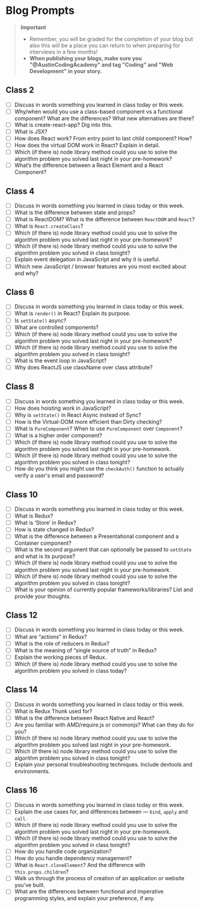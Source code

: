 # Blog Prompts

  > **Important**
  > - Remember, you will be graded for the completion of your blog but also this will be a place you can return to when preparing for interviews in a few months!
  > - **When publishing your blogs, make sure you "@AustinCodingAcademy" and tag "Coding" and "Web Development" in your story.**

## Class 2

- [ ] Discuss in words something you learned in class today or this week.
- [ ] Why/when would you use a class-based component vs a functional component? What are the differences? What new alternatives are there?
- [ ] What is create-react-app? Dig into this.
- [ ] What is JSX?
- [ ] How does React work? From entry point to last child component? How?
- [ ] How does the virtual DOM work in React? Explain in detail.
- [ ] Which (if there is) node library method could you use to solve the algorithm problem you solved last night in your pre-homework?
- [ ] What’s the difference between a React Element and a React Component?

## Class 4

- [ ] Discuss in words something you learned in class today or this week.
- [ ] What is the difference between state and props?
- [ ] What is ReactDOM? What is the difference between `ReactDOM` and `React`?
- [ ] What is `React.createClass`?
- [ ] Which (if there is) node library method could you use to solve the algorithm problem you solved last night in your pre-homework?
- [ ] Which (if there is) node library method could you use to solve the algorithm problem you solved in class tonight?
- [ ] Explain event delegation in JavaScript and why it is useful.
- [ ] Which new JavaScript / browser features are you most excited about and why?

## Class 6

- [ ] Discuss in words something you learned in class today or this week.
- [ ] What is `render()` in React? Explain its purpose.
- [ ] Is `setState()` async?
- [ ] What are controlled components?
- [ ] Which (if there is) node library method could you use to solve the algorithm problem you solved last night in your pre-homework?
- [ ] Which (if there is) node library method could you use to solve the algorithm problem you solved in class tonight?
- [ ] What is the event loop in JavaScript?
- [ ] Why does ReactJS use className over class attribute?

## Class 8

- [ ] Discuss in words something you learned in class today or this week.
- [ ] How does hoisting work in JavaScript?
- [ ] Why is `setState()` in React Async instead of Sync?
- [ ] How is the Virtual-DOM more efficient than Dirty checking?
- [ ] What is `PureComponent`? When to use `PureComponent` over `Component`?
- [ ] What is a higher order component?
- [ ] Which (if there is) node library method could you use to solve the algorithm problem you solved last night in your pre-homework.
- [ ] Which (if there is) node library method could you use to solve the algorithm problem you solved in class tonight?
- [ ] How do you think you might use the `checkAuth()` function to actually verify a user's email and password?

## Class 10

- [ ] Discuss in words something you learned in class today or this week.
- [ ] What is Redux?
- [ ] What is ‘Store’ in Redux?
- [ ] How is state changed in Redux?
- [ ] What is the difference between a Presentational component and a Container component?
- [ ] What is the second argument that can optionally be passed to `setState` and what is its purpose?
- [ ] Which (if there is) node library method could you use to solve the algorithm problem you solved last night in your pre-homework.
- [ ] Which (if there is) node library method could you use to solve the algorithm problem you solved in class tonight?
- [ ] What is your opinion of currently popular frameworks/libraries? List and provide your thoughts.

## Class 12

- [ ] Discuss in words something you learned in class today or this week.
- [ ] What are “actions” in Redux?
- [ ] What is the role of reducers in Redux?
- [ ] What is the meaning of “single source of truth” in Redux?
- [ ] Explain the working pieces of Redux.
- [ ] Which (if there is) node library method could you use to solve the algorithm problem you solved in class today?

## Class 14

- [ ] Discuss in words something you learned in class today or this week.
- [ ] What is Redux Thunk used for?
- [ ] What is the difference between React Native and React?
- [ ] Are you familiar with AMD/require.js or commonjs? What can they do for you?
- [ ] Which (if there is) node library method could you use to solve the algorithm problem you solved last night in your pre-homework.
- [ ] Which (if there is) node library method could you use to solve the algorithm problem you solved in class tonight?
- [ ] Explain your personal troubleshooting techniques. Include devtools and environments.

## Class 16

- [ ] Discuss in words something you learned in class today or this week.
- [ ] Explain the use cases for, and differences between — `bind`, `apply` and `call`.
- [ ] Which (if there is) node library method could you use to solve the algorithm problem you solved last night in your pre-homework.
- [ ] Which (if there is) node library method could you use to solve the algorithm problem you solved in class tonight?
- [ ] How do you handle code organization?
- [ ] How do you handle dependency management?
- [ ] What is `React.cloneElement`? And the difference with `this.props.children`?
- [ ] Walk us through the process of creation of an application or website you've built.
- [ ] What are the differences between functional and imperative programming styles, and explain your preference, if any.

